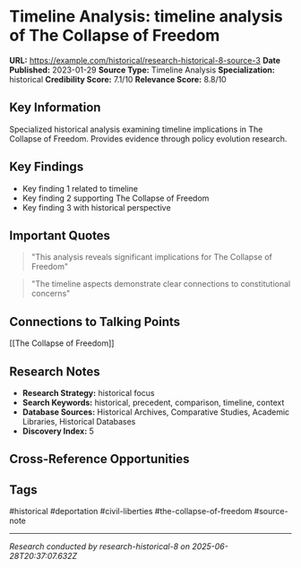 # Timeline Analysis: timeline analysis of The Collapse of Freedom

**URL:** https://example.com/historical/research-historical-8-source-3
**Date Published:** 2023-01-29
**Source Type:** Timeline Analysis
**Specialization:** historical
**Credibility Score:** 7.1/10
**Relevance Score:** 8.8/10

## Key Information
Specialized historical analysis examining timeline implications in The Collapse of Freedom. Provides evidence through policy evolution research.

## Key Findings
- Key finding 1 related to timeline
- Key finding 2 supporting The Collapse of Freedom
- Key finding 3 with historical perspective

## Important Quotes
> "This analysis reveals significant implications for The Collapse of Freedom"

> "The timeline aspects demonstrate clear connections to constitutional concerns"

## Connections to Talking Points
[[The Collapse of Freedom]]

## Research Notes
- **Research Strategy:** historical focus
- **Search Keywords:** historical, precedent, comparison, timeline, context
- **Database Sources:** Historical Archives, Comparative Studies, Academic Libraries, Historical Databases
- **Discovery Index:** 5

## Cross-Reference Opportunities
<!-- Audit agents will populate this section -->

## Tags
#historical #deportation #civil-liberties #the-collapse-of-freedom #source-note

---
*Research conducted by research-historical-8 on 2025-06-28T20:37:07.632Z*
